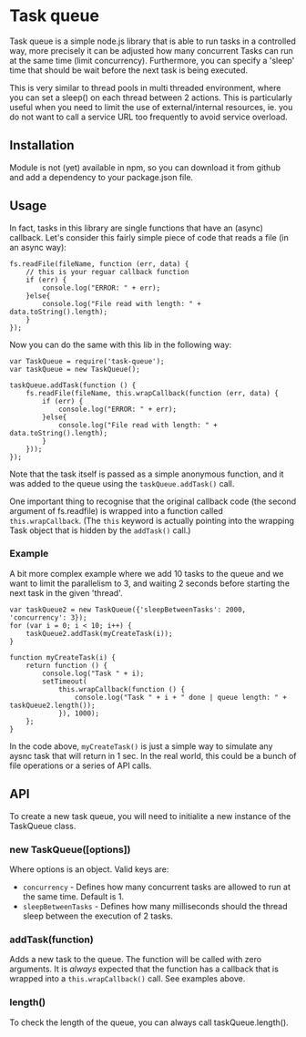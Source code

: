 # Task queue

Task queue is a simple node.js library that is able to run tasks in a controlled
way, more precisely it can be adjusted how many concurrent Tasks can run at the
same time (limit concurrency). Furthermore, you can specify a 'sleep' time that
should be wait before the next task is being executed.

This is very similar to thread pools in multi threaded environment, where you
can set a sleep() on each thread between 2 actions. This is particularly useful
when you need to limit the use of external/internal resources, ie. you do not
want to call a service URL too frequently to avoid service overload.

## Installation

Module is not (yet) available in npm, so you can download it from github and
add a dependency to your package.json file.

## Usage

In fact, tasks in this library are single functions that have an (async)
callback. Let's consider this fairly simple piece of code that reads a file
 (in an async way):
```
fs.readFile(fileName, function (err, data) {
    // this is your reguar callback function
    if (err) {
        console.log("ERROR: " + err);
    }else{
        console.log("File read with length: " + data.toString().length);
    }
});
```

Now you can do the same with this lib in the following way:
```
var TaskQueue = require('task-queue');
var taskQueue = new TaskQueue();

taskQueue.addTask(function () {
    fs.readFile(fileName, this.wrapCallback(function (err, data) {
        if (err) {
            console.log("ERROR: " + err);
        }else{
            console.log("File read with length: " + data.toString().length);
        }
    }));
});
```

Note that the task itself is passed as a simple anonymous function, and it was
added to the queue using the `taskQueue.addTask()` call.

One important thing to recognise that the original callback code (the second
argument of fs.readfile) is wrapped into a function called `this.wrapCallback`.
(The `this` keyword is actually pointing into the wrapping Task object that is
hidden by the `addTask()` call.)

### Example
A bit more complex example where we add 10 tasks to the queue and we want to
limit the parallelism to 3, and waiting 2 seconds before starting the next task
in the given 'thread'.

```
var taskQueue2 = new TaskQueue({'sleepBetweenTasks': 2000, 'concurrency': 3});
for (var i = 0; i < 10; i++) {
    taskQueue2.addTask(myCreateTask(i));
}

function myCreateTask(i) {
    return function () {
        console.log("Task " + i);
        setTimeout(
            this.wrapCallback(function () {
                console.log("Task " + i + " done | queue length: " + taskQueue2.length());
            }), 1000);
    };
}
```
In the code above, `myCreateTask()` is just a simple way to simulate any aysnc
task that will return in 1 sec. In the real world, this could be a bunch of file
operations or a series of API calls.

## API
To create a new task queue, you will need to initialite a new instance of the
TaskQueue class.

### new TaskQueue([options])
Where options is an object. Valid keys are:
* `concurrency` - Defines how many concurrent tasks are allowed to run at the
same time. Default is 1.
* `sleepBetweenTasks` - Defines how many milliseconds should the thread sleep
between the execution of 2 tasks.

### addTask(function)
Adds a new task to the queue. The function will be called with zero arguments.
It is _always_ expected that the function has a callback that is wrapped into
a `this.wrapCallback()` call. See examples above.

### length()
To check the length of the queue, you can always call taskQueue.length(). 
